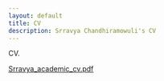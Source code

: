 ```yaml
---
layout: default
title: CV
description: Srravya Chandhiramowuli's CV
---
```


<p>CV.</p>

<object type="application/pdf"
        data="pdf/Srravya_academic_cv.pdf" 
        width="300"
        height="200">
  <a href="pdf/Srravya_academic_cv.pdf">Srravya_academic_cv.pdf</a>
</object>



